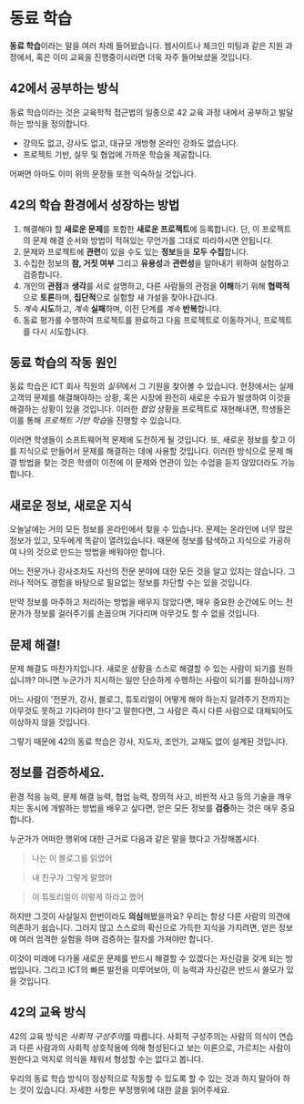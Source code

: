 # 동료 학습

**동료 학습**이라는 말을 여러 차례 들어왔습니다.
웹사이트나 체크인 미팅과 같은 지원 과정에서, 혹은 이미 교육을 진행중이시라면 더욱 자주 들어보셨을 것입니다.

## 42에서 공부하는 방식
동료 학습이라는 것은 교육학적 접근법의 일종으로 42 교육 과정 내에서 공부하고 발달하는 방식을 정의합니다.
- 강의도 없고, 강사도 없고, 대규모 개방형 온라인 강좌도 없습니다.
- 프로젝트 기반, 실무 및 협업에 가까운 학습을 제공합니다.

어쩌면 아마도 이미 위의 문장들 또한 익숙하실 것입니다.

## 42의 학습 환경에서 성장하는 방법
1. 해결해야 할 **새로운 문제**를 포함한 **새로운 프로젝트**에 등록합니다. 단, 이 프로젝트의 문제 해결 순서와 방법이 적혀있는 무언가를 그대로 따라하시면 안됩니다.
2. 문제와 프로젝트에 **관련**이 있을 수도 있는 **정보**들을 **모두** **수집**합니다.
3. 수집한 정보의 **참, 거짓 여부** 그리고 **유용성**과 **관련성**을 알아내기 위하여 실험하고 검증합니다.
4. 개인의 **관점**과 **생각**를 서로 설명하고, 다른 사람들의 관점을 **이해**하기 위해 **협력적**으로 **토론**하며, **집단적**으로 실험할 새 가설을 찾아나갑니다.
5. *계속* **시도**하고, *계속* **실패**하며, 이전 단계를 *계속* **반복**합니다.
6. 동료 평가를 수행하여 프로젝트를 완료하고 다음 프로젝트로 이동하거나, 프로젝트를 다시 시도합니다.

## 동료 학습의 작동 원인
동료 학습은 ICT 회사 직원의 *실무*에서 그 기원을 찾아볼 수 있습니다. 현장에서는 실제 고객의 문제를 해결해야하는 상황, 혹은 시장에 완전히 새로운 수요가 발생하여 이것을 해결하는 상황이 있을 것입니다. 이러한 *협업* 상황을 프로젝트로 재현해내면, 학생들은 이를 통해 *프로젝트 기반 학습*을 진행할 수 있습니다.

이러면 학생들이 소프트웨어적 문제에 도전하게 될 것입니다. 또, 새로운 정보를 찾고 이를 지식으로 만들어서 문제를 해결하는 데에 사용할 것입니다. 이러한 방식으로 문제 해결 방법을 찾는 것은 학생이 이전에 이 문제와 연관이 있는 수업을 듣지 않았더라도 가능합니다.

## 새로운 정보, 새로운 지식
오늘날에는 거의 모든 정보를 온라인에서 찾을 수 있습니다. 문제는 온라인에 너무 많은 정보가 있고, 모두에게 똑같이 열려있습니다. 때문에 정보를 탐색하고 지식으로 가공하여 나의 것으로 만드는 방법을 배워야만 합니다.

어느 전문가나 강사조차도 자신의 전문 분야에 대한 모든 것을 알고 있지는 않습니다. 그러나 적어도 경험을 바탕으로 필요없는 정보를 차단할 수는 있을 것입니다.

만약 정보를 마주하고 처리하는 방법을 배우지 않았다면, 매우 중요한 순간에도 어느 전문가가 정보를 걸러주기를 손꼽으며 기다리며 아무것도 할 수 없을 것입니다.

## 문제 해결!
문제 해결도 마찬가지입니다. 새로운 상황을 스스로 해결할 수 있는 사람이 되기를 원하십니까? 아니면 누군가가 지시하는 일만 단순하게 수행하는 사람이 되기를 원하십니까? 

어느 사람이 '전문가, 강사, 블로그, 튜토리얼이 어떻게 해야 하는지 알려주기 전까지는 아무것도 못하고 기다려야 한다'고 말한다면, 그 사람은 즉시 다른 사람으로 대체되어도 이상하지 않을 것입니다.

그렇기 때문에 42의 동료 학습은 강사, 지도자, 조언가, 교재도 없이 설계된 것입니다.

## 정보를 검증하세요.
환경 적응 능력, 문제 해결 능력, 협업 능력, 창의적 사고, 비판적 사고 등의 기술을 깨우치는 동시에 개발하는 방법을 배우고 싶다면, 얻은 모든 정보를 **검증**하는 것은 매우 중요합니다.

누군가가 어떠한 행위에 대한 근거로 다음과 같은 말을 했다고 가정해봅시다.

> 나는 이 블로그를 읽었어

> 내 친구가 그렇게 말했어

> 이 튜토리얼이 이렇게 하라고 했어

하지만 그것이 사실일지 한번이라도 **의심**해봤을까요? 우리는 항상 다른 사람의 의견에 의존하기 쉽습니다. 그러지 않고 스스로의 확신으로 가득한 지식을 가지려면, 얻은 정보에 여러 엄격한 실험을 하며 검증하는 절차를 가져야만 합니다.

이것이 미래에 다가올 새로운 문제를 반드시 해결할 수 있겠다는 자신감을 갖게 되는 방법입니다. 그리고 ICT의 빠른 발전을 미루어보아, 이 능력과 자신감은 반드시 쓸모가 있을 것입니다.

## 42의 교육 방식
42의 교육 방식은 *사회적 구성주의*를 따릅니다. 사회적 구성주의는 사람의 의식이 연습과 다른 사람과의 사회적 상호작용에 의해 형성된다고 보는 이론으로, 가르치는 사람이 원한다고 억지로 의식을 채워서 형성할 수는 없다고 봅니다.

우리의 동료 학습 방식이 정상적으로 작동할 수 있도록 할 수 있는 것과 하지 말아야 하는 것이 있습니다. 자세한 사항은 부정행위에 대한 글을 읽어주세요.
